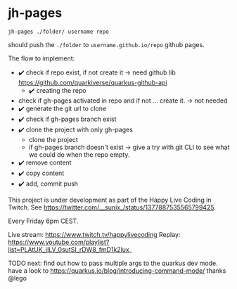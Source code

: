 # jh-pages

```
jh-pages ./folder/ username repo
```

should push the `./folder` to `username.github.io/repo` github pages. 

The flow to implement:

 - ✔️ check if repo exist, if not create it -> need github lib https://github.com/quarkiverse/quarkus-github-api
   - ✔️ creating the repo
 - check if gh-pages activated in repo and if not ... create it. -> not needed
 - ✔️ generate the git url to clone
 - ✔️ check if gh-pages branch exist
 - ✔️ clone the project with only gh-pages
    - clone the project
    - if gh-pages branch doesn't exist -> give a try with git CLI to see what we could do when the repo empty. 
 - ✔️ remove content
 - ✔️ copy content
 - ✔️ add, commit push


This project is under development as part of the Happy Live Coding in Twitch. See https://twitter.com/__sunix_/status/1377887535565799425.

Every Friday 6pm CEST.

Live stream: https://www.twitch.tv/happylivecoding
Replay: https://www.youtube.com/playlist?list=PLAtUK_ilLV_0sutSI_rDW8_fmD1k2lux_

TODO next: find out how to pass multiple args to the quarkus dev mode. have a look to https://quarkus.io/blog/introducing-command-mode/ thanks @lego
